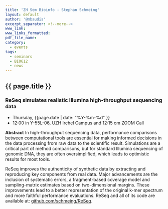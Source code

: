 ```yaml
---
title: 'ZH Sem Bioinfo - Stephan Schmeing'
layout: default
author: '@mbaudis'
excerpt_separator: <!--more-->
www_link:
www_links_formatted:
pdf_file_name:
category:
  - events
tags:
  - seminars
  - BIO612
  - news
---
```


## {{ page.title }}

### ReSeq simulates realistic Illumina high-throughput sequencing data

* Thursday, {{page.date | date: "%Y-%m-%d" }}
* 12:00 in Y-55L-06, UZH Irchel Campus and 12:15 om  ZOOM Call

<!--more-->

__Abstract__ In high-throughput sequencing data, performance comparisons between computational tools are essential for making informed decisions in the data processing from raw data to the scientific result. Simulations are a critical part of method comparisons, but for standard Illumina sequencing of genomic DNA, they are often oversimplified, which leads to optimistic results for most tools.

ReSeq improves the authenticity of synthetic data by extracting and reproducing key components from real data. Major advancements are the inclusion of systematic errors, a fragment-based coverage model and sampling-matrix estimates based on two-dimensional margins. These improvements lead to a better representation of the original k-mer spectrum and more faithful performance evaluations. ReSeq and all of its code are available at: [github.com/schmeing/ReSeq](http://github.com/schmeing/ReSeq).
